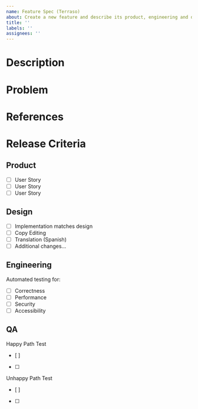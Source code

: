 ```yaml
---
name: Feature Spec (Terraso)
about: Create a new feature and describe its product, engineering and design work
title: ''
labels: ''
assignees: ''
---
```


# Description


# Problem


# References


# Release Criteria

## Product
- [ ] User Story
- [ ] User Story
- [ ] User Story

## Design 
- [ ] Implementation matches design
- [ ] Copy Editing
- [ ] Translation (Spanish)
- [ ] Additional changes...

## Engineering
Automated testing for:

- [ ] Correctness
- [ ] Performance
- [ ] Security
- [ ] Accessibility

## QA
Happy Path Test
- [ ] 
- [ ] 

Unhappy Path Test
- [ ] 
- [ ] 

